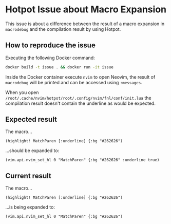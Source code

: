 # Hotpot Issue about Macro Expansion

This issue is about a difference between the result of a macro expansion in
`macrodebug` and the compilation result by using Hotpot.

## How to reproduce the issue

Executing the following Docker command:

```sh
docker build -t issue . && docker run -it issue
```

Inside the Docker container execute `nvim` to open Neovim, the result of
`macrodebug` will be printed and can be accessed using `:messages`.

When you open `/root/.cache/nvim/hotpot/root/.config/nvim/fnl/conf/init.lua`
the compilation result doesn't contain the underline as would be expected.

## Expected result

The macro...

```fennel
(highlight! MatchParen [:underline] {:bg "#262626")
```

...should be expanded to:

```fennel
(vim.api.nvim_set_hl 0 "MatchParen" {:bg "#262626" :underline true)
```

## Current result

The macro...

```fennel
(highlight! MatchParen [:underline] {:bg "#262626")
```

...is being expanded to:

```fennel
(vim.api.nvim_set_hl 0 "MatchParen" {:bg "#262626")
```

